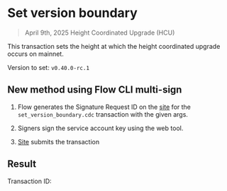 # Set version boundary
> April 9th, 2025 Height Coordinated Upgrade (HCU)

This transaction sets the height at which the height coordinated upgrade occurs on mainnet.

Version to set: `v0.40.0-rc.1`

## New method using Flow CLI multi-sign

1. Flow generates the Signature Request ID on the [site](https://flow-multisig.vercel.app/mainnet) for the `set_version_boundary.cdc` transaction with the given args.

2. Signers sign the service account key using the web tool.

3. [Site](https://flow-multisig.vercel.app/mainnet) submits the transaction

## Result

Transaction ID:
